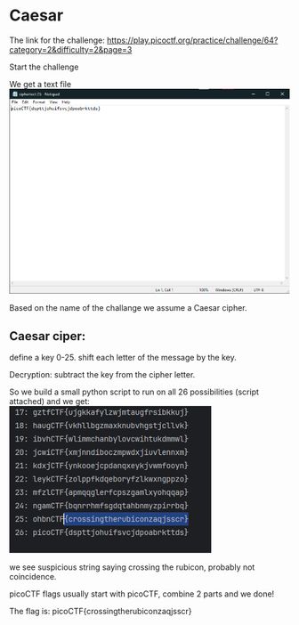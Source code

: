 # Caesar


The link for the challenge: https://play.picoctf.org/practice/challenge/64?category=2&difficulty=2&page=3

Start the challenge 

We get a text file
![file](./img/file.PNG) 
 
Based on the name of the challange we assume a Caesar cipher.

## Caesar ciper:

define a key 0-25.
shift each letter of the message by the key.

Decryption:
subtract the key from the cipher letter.

So we build a small python script to run on all 26 possibilities (script attached)
and we get:
![result](./img/result.PNG)

we see suspicious string saying crossing the rubicon, probably not coincidence.

picoCTF flags usually start with picoCTF, combine 2 parts and we done!

The flag is: picoCTF{crossingtherubiconzaqjsscr}
